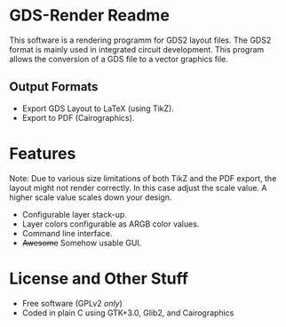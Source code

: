 # GDS-Render Readme

This software is a rendering programm for GDS2 layout files.
The GDS2 format is mainly used in integrated circuit development.
This program allows the conversion of a GDS file to a vector graphics file.

## Output Formats
* Export GDS Layout to LaTeX (using TikZ).
* Export to PDF (Cairographics).

# Features
Note: Due to various size limitations of both TikZ and the PDF export, the layout might not render correctly. In this case adjust the scale value. A higher scale value scales down your design.

* Configurable layer stack-up.
* Layer colors configurable as ARGB color values.
* Command line interface.
* ~~Awesome~~ Somehow usable GUI.

# License and Other Stuff
* Free software (GPLv2 _only_)
* Coded in plain C using GTK+3.0, Glib2, and Cairographics

